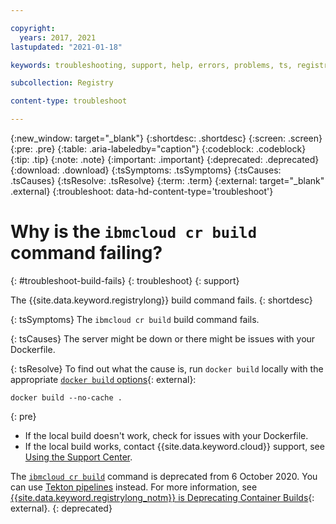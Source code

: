 ```yaml
---

copyright:
  years: 2017, 2021
lastupdated: "2021-01-18"

keywords: troubleshooting, support, help, errors, problems, ts, registry, build, build fails

subcollection: Registry

content-type: troubleshoot

---
```


{:new_window: target="_blank"}
{:shortdesc: .shortdesc}
{:screen: .screen}
{:pre: .pre}
{:table: .aria-labeledby="caption"}
{:codeblock: .codeblock}
{:tip: .tip}
{:note: .note}
{:important: .important}
{:deprecated: .deprecated}
{:download: .download}
{:tsSymptoms: .tsSymptoms}
{:tsCauses: .tsCauses}
{:tsResolve: .tsResolve}
{:term: .term}
{:external: target="_blank" .external}
{:troubleshoot: data-hd-content-type='troubleshoot'}

# Why is the `ibmcloud cr build` command failing?
{: #troubleshoot-build-fails}
{: troubleshoot}
{: support}

The {{site.data.keyword.registrylong}} build command fails.
{: shortdesc}

{: tsSymptoms}
The `ibmcloud cr build` build command fails.

{: tsCauses}
The server might be down or there might be issues with your Dockerfile.

{: tsResolve}
To find out what the cause is, run `docker build` locally with the appropriate [`docker build` options](https://docs.docker.com/engine/reference/commandline/build/){: external}:

```
docker build --no-cache .
```
{:  pre}

- If the local build doesn't work, check for issues with your Dockerfile.
- If the local build works, contact {{site.data.keyword.cloud}} support, see [Using the Support Center](/docs/get-support?topic=get-support-using-avatar).

The [`ibmcloud cr build`](/docs/Registry?topic=container-registry-cli-plugin-containerregcli#bx_cr_build) command is deprecated from 6 October 2020. You can use [Tekton pipelines](/docs/ContinuousDelivery?topic=ContinuousDelivery-pipeline_container_images#pipeline_tekton_images) instead. For more information, see [{{site.data.keyword.registrylong_notm}} is Deprecating Container Builds](https://www.ibm.com/cloud/blog/announcements/ibm-cloud-container-registry-deprecating-container-builds){: external}.
{: deprecated}
